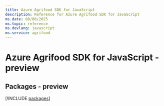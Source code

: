 ```yaml
---
title: Azure Agrifood SDK for JavaScript
description: Reference for Azure Agrifood SDK for JavaScript
ms.date: 08/08/2025
ms.topic: reference
ms.devlang: javascript
ms.service: agrifood
---
```

# Azure Agrifood SDK for JavaScript - preview
## Packages - preview
[!INCLUDE [packages](agrifood-index.md)]